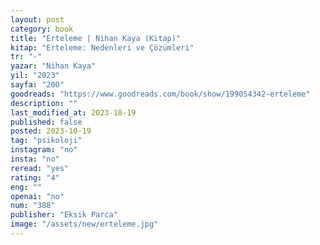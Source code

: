 ```yaml
---
layout: post
category: book
title: "Erteleme | Nihan Kaya (Kitap)"
kitap: "Erteleme: Nedenleri ve Çözümleri"
tr: "-"
yazar: "Nihan Kaya"
yil: "2023"
sayfa: "200"
goodreads: "https://www.goodreads.com/book/show/199054342-erteleme"
description: ""
last_modified_at: 2023-10-19
published: false
posted: 2023-10-19
tag: "psikoloji"
instagram: "no"
insta: "no"
reread: "yes"
rating: "4"
eng: ""
openai: "no"
num: "388"
publisher: "Eksik Parca"
image: "/assets/new/erteleme.jpg"
---
```

